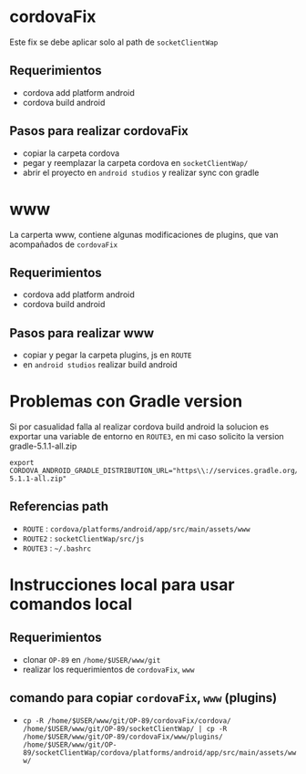 # cordovaFix 

Este fix se debe aplicar solo al path de `socketClientWap` 

## Requerimientos

* cordova add platform android
* cordova build android

## Pasos para realizar cordovaFix

* copiar la carpeta cordova
* pegar y reemplazar la carpeta cordova en `socketClientWap/`
* abrir el proyecto en `android studios` y realizar sync con gradle

# www 

La carperta www, contiene algunas modificaciones de plugins, 
que van acompañados de `cordovaFix`

## Requerimientos

* cordova add platform android
* cordova build android 

## Pasos para realizar www 

* copiar y pegar la carpeta plugins, js en `ROUTE`
* en `android studios` realizar build android

# Problemas con Gradle version

Si por casualidad falla al realizar cordova build android
la solucion es exportar una variable de entorno en `ROUTE3`, en mi caso solicito la version gradle-5.1.1-all.zip

```bashrc 
export CORDOVA_ANDROID_GRADLE_DISTRIBUTION_URL="https\\://services.gradle.org/distributions/gradle-5.1.1-all.zip"
```

## Referencias path

* `ROUTE` : `cordova/platforms/android/app/src/main/assets/www`
* `ROUTE2` : `socketClientWap/src/js`
* `ROUTE3` : `~/.bashrc`

# Instrucciones local para usar comandos local

## Requerimientos

* clonar `OP-89` en `/home/$USER/www/git`
* realizar los requerimientos de `cordovaFix`, `www`

## comando para copiar `cordovaFix`, `www` (plugins)

* `cp -R /home/$USER/www/git/OP-89/cordovaFix/cordova/ /home/$USER/www/git/OP-89/socketClientWap/ | cp -R /home/$USER/www/git/OP-89/cordovaFix/www/plugins/ /home/$USER/www/git/OP-89/socketClientWap/cordova/platforms/android/app/src/main/assets/www/`